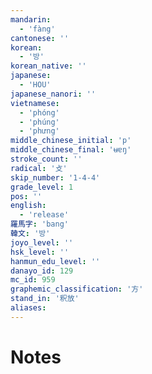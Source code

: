 ```yaml
---
mandarin:
  - 'fàng'
cantonese: ''
korean:
  - '방'
korean_native: ''
japanese:
  - 'HOU'
japanese_nanori: ''
vietnamese:
  - 'phóng'
  - 'phúng'
  - 'phưng'
middle_chinese_initial: 'p'
middle_chinese_final: 'ʉɐŋ'
stroke_count: ''
radical: '攴'
skip_number: '1-4-4'
grade_level: 1
pos: ''
english:
  - 'release'
羅馬字: 'bang'
韓文: '방'
joyo_level: ''
hsk_level: ''
hanmun_edu_level: ''
danayo_id: 129
mc_id: 959
graphemic_classification: '方'
stand_in: '釈放'
aliases:
---
```


# Notes
